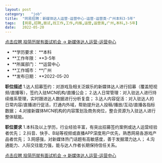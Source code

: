 ```yaml
---
layout:	post
category:	"job"
title:	"网易招聘：新媒体达人运营-运营中心-运营-运营类-广州本科3-5年"
tags:	[网易,招聘,面试,找工作,工作,内推,运营,运营类,广州,本科,3-5年]
date:	2022-05-20
---
```


[点击应聘 投简历就有面试机会 -> 新媒体达人运营-运营中心](http://mobile.bole.netease.com/bole/boleDetail?id=30616&employeeId=346f03c3cda5f04c&key=all)



- **学历要求： **本科
- **工作年限： **3-5年
- **所属部门： **运营中心
- **工作城市： **广州
- **发布日期： **2022-05-20



**职位描述**
1.达人招募签约：对游戏及相关泛娱乐的新媒体达人进行招募（覆盖短视频/直播等），签约入驻MCN机构/直播公会；
2.达人日常管理：对入驻达人进行持续维系管理，实时跟进达人数据进行分析复盘；
3.达人内容促活：对入驻达人的日常内容/直播进行促活，打通内外域，帮助提升达人投稿/播放/互动/直播各指标数据；
4.对接新媒体MCN机构的内容策划及商务岗位，整合资源为入驻达人进行整体赋能。



**职位要求**
1.本科及以上学历，行业经验丰富，有突出招募签约案例或达人运营经验者优先；
2.抖音、快手、B站等视频或直播APP深度用户优先，熟悉网易各游戏产品者优先；
3.网感强，对新媒体热门话题有高敏感度，善于发掘潜力达人；
4.沟通能力、人际交往能力强，能与达人作者长期保持信任关系。



[点击应聘 投简历就有面试机会 -> 新媒体达人运营-运营中心](http://mobile.bole.netease.com/bole/boleDetail?id=30616&employeeId=346f03c3cda5f04c&key=all)